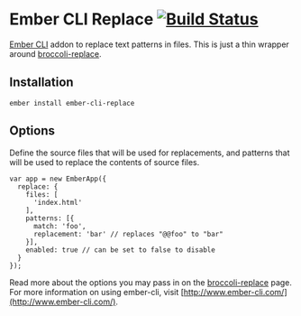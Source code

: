# Ember CLI Replace [![Build Status](https://travis-ci.org/andybluntish/ember-cli-replace.svg)](https://travis-ci.org/andybluntish/ember-cli-replace)

[Ember CLI](http://www.ember-cli.com/) addon to replace text patterns in files. This is just a thin wrapper around [broccoli-replace](https://github.com/outaTiME/broccoli-replace).

## Installation

    ember install ember-cli-replace

## Options

Define the source files that will be used for replacements, and patterns that will be used to replace the contents of source files.

    var app = new EmberApp({
      replace: {
        files: [
          'index.html'
        ],
        patterns: [{
          match: 'foo',
          replacement: 'bar' // replaces "@@foo" to "bar"
        }],
        enabled: true // can be set to false to disable
      }
    });

Read more about the options you may pass in on the [broccoli-replace](https://github.com/outaTiME/broccoli-replace) page. For more information on using ember-cli, visit [http://www.ember-cli.com/](http://www.ember-cli.com/).
